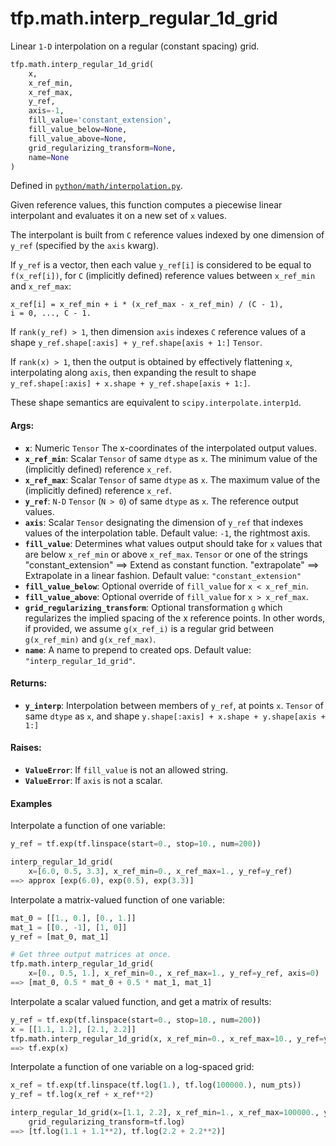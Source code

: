 <div itemscope itemtype="http://developers.google.com/ReferenceObject">
<meta itemprop="name" content="tfp.math.interp_regular_1d_grid" />
<meta itemprop="path" content="Stable" />
</div>

# tfp.math.interp_regular_1d_grid

Linear `1-D` interpolation on a regular (constant spacing) grid.

``` python
tfp.math.interp_regular_1d_grid(
    x,
    x_ref_min,
    x_ref_max,
    y_ref,
    axis=-1,
    fill_value='constant_extension',
    fill_value_below=None,
    fill_value_above=None,
    grid_regularizing_transform=None,
    name=None
)
```



Defined in [`python/math/interpolation.py`](https://github.com/tensorflow/probability/tree/master/tensorflow_probability/python/math/interpolation.py).

<!-- Placeholder for "Used in" -->

Given reference values, this function computes a piecewise linear interpolant
and evaluates it on a new set of `x` values.

The interpolant is built from `C` reference values indexed by one dimension
of `y_ref` (specified by the `axis` kwarg).

If `y_ref` is a vector, then each value `y_ref[i]` is considered to be equal
to `f(x_ref[i])`, for `C` (implicitly defined) reference values between
`x_ref_min` and `x_ref_max`:

```none
x_ref[i] = x_ref_min + i * (x_ref_max - x_ref_min) / (C - 1),
i = 0, ..., C - 1.
```

If `rank(y_ref) > 1`, then dimension `axis` indexes `C` reference values of
a shape `y_ref.shape[:axis] + y_ref.shape[axis + 1:]` `Tensor`.

If `rank(x) > 1`, then the output is obtained by effectively flattening `x`,
interpolating along `axis`, then expanding the result to shape
`y_ref.shape[:axis] + x.shape + y_ref.shape[axis + 1:]`.

These shape semantics are equivalent to `scipy.interpolate.interp1d`.

#### Args:


* <b>`x`</b>: Numeric `Tensor` The x-coordinates of the interpolated output values.
* <b>`x_ref_min`</b>:  Scalar `Tensor` of same `dtype` as `x`.  The minimum value of
  the (implicitly defined) reference `x_ref`.
* <b>`x_ref_max`</b>:  Scalar `Tensor` of same `dtype` as `x`.  The maximum value of
  the (implicitly defined) reference `x_ref`.
* <b>`y_ref`</b>:  `N-D` `Tensor` (`N > 0`) of same `dtype` as `x`. The reference
  output values.
* <b>`axis`</b>:  Scalar `Tensor` designating the dimension of `y_ref` that indexes
  values of the interpolation table.
  Default value: `-1`, the rightmost axis.
* <b>`fill_value`</b>:  Determines what values output should take for `x` values that
  are below `x_ref_min` or above `x_ref_max`. `Tensor` or one of the strings
  "constant_extension" ==> Extend as constant function. "extrapolate" ==>
  Extrapolate in a linear fashion.
  Default value: `"constant_extension"`
* <b>`fill_value_below`</b>:  Optional override of `fill_value` for `x < x_ref_min`.
* <b>`fill_value_above`</b>:  Optional override of `fill_value` for `x > x_ref_max`.
* <b>`grid_regularizing_transform`</b>:  Optional transformation `g` which regularizes
  the implied spacing of the x reference points.  In other words, if
  provided, we assume `g(x_ref_i)` is a regular grid between `g(x_ref_min)`
  and `g(x_ref_max)`.
* <b>`name`</b>:  A name to prepend to created ops.
  Default value: `"interp_regular_1d_grid"`.


#### Returns:


* <b>`y_interp`</b>:  Interpolation between members of `y_ref`, at points `x`.
  `Tensor` of same `dtype` as `x`, and shape
  `y.shape[:axis] + x.shape + y.shape[axis + 1:]`


#### Raises:


* <b>`ValueError`</b>:  If `fill_value` is not an allowed string.
* <b>`ValueError`</b>:  If `axis` is not a scalar.

#### Examples

Interpolate a function of one variable:

```python
y_ref = tf.exp(tf.linspace(start=0., stop=10., num=200))

interp_regular_1d_grid(
    x=[6.0, 0.5, 3.3], x_ref_min=0., x_ref_max=1., y_ref=y_ref)
==> approx [exp(6.0), exp(0.5), exp(3.3)]
```

Interpolate a matrix-valued function of one variable:

```python
mat_0 = [[1., 0.], [0., 1.]]
mat_1 = [[0., -1], [1, 0]]
y_ref = [mat_0, mat_1]

# Get three output matrices at once.
tfp.math.interp_regular_1d_grid(
    x=[0., 0.5, 1.], x_ref_min=0., x_ref_max=1., y_ref=y_ref, axis=0)
==> [mat_0, 0.5 * mat_0 + 0.5 * mat_1, mat_1]
```

Interpolate a scalar valued function, and get a matrix of results:

```python
y_ref = tf.exp(tf.linspace(start=0., stop=10., num=200))
x = [[1.1, 1.2], [2.1, 2.2]]
tfp.math.interp_regular_1d_grid(x, x_ref_min=0., x_ref_max=10., y_ref=y_ref)
==> tf.exp(x)
```

Interpolate a function of one variable on a log-spaced grid:

```python
x_ref = tf.exp(tf.linspace(tf.log(1.), tf.log(100000.), num_pts))
y_ref = tf.log(x_ref + x_ref**2)

interp_regular_1d_grid(x=[1.1, 2.2], x_ref_min=1., x_ref_max=100000., y_ref,
    grid_regularizing_transform=tf.log)
==> [tf.log(1.1 + 1.1**2), tf.log(2.2 + 2.2**2)]
```